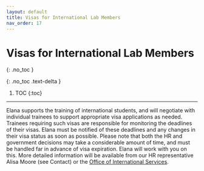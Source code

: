 ```yaml
---
layout: default
title: Visas for International Lab Members
nav_order: 17
---
```


# Visas for International Lab Members
{: .no_toc }

{: .no_toc .text-delta }

1. TOC
{:toc}

---

Elana supports the training of international students, and will negotiate with individual trainees to support appropriate visa applications as needed. Trainees requiring such visas are responsible for monitoring the deadlines of their visas. Elana must be notified of these deadlines and any changes in their visa status as soon as possible. Please note that both the HR and government decisions may take a considerable amount of time, and must be handled far in advance of visa expiration. Elana will work with you on this. More detailed information will be available from our HR representative Alisa Moore (see Contact) or the <a href="http://ois.jhu.edu" target="_blank">Office of International Services</a>.

<!-- just_the_docs:
  # Define which collections are used in just-the-docs
  collections:
    # Reference the "tests" collection
    tests:
      # Give the collection a name
      name: Tests
      # Exclude the collection from the navigation
      # Supports true or false (default)
      # nav_exclude: true
      # Fold the collection in the navigation
      # Supports true or false (default)
      # nav_fold: true  # note: this option is new in v0.4
      # Exclude the collection from the search
      # Supports true or false (default)
      # search_exclude: true -->
